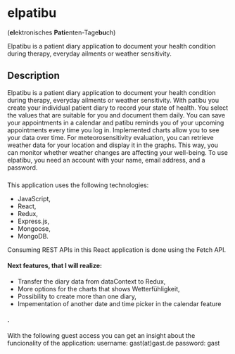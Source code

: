 # elpatibu
(**el**ektronisches **Pati**enten-Tage**bu**ch)

Elpatibu is a patient diary application to document your health condition during therapy, everyday ailments or weather sensitivity.  


## Description

Elpatibu is a patient diary application to document your health condition during therapy, everyday ailments or weather sensitivity.
With patibu you create your individual patient diary to record your state of health. You select the values that are suitable for you and document them daily. You can save your appointments in a calendar and patibu reminds you of your upcoming appointments every time you log in. Implemented charts allow you to see your data over time. For meteorosensitivity evaluation, you can retrieve weather data for your location and display it in the graphs. This way, you can monitor whether weather changes are affecting your well-being. To use elpatibu, you need an account with your name, email address, and a password.

###

This application uses the following technologies:
- JavaScript,
- React,
- Redux,
- Express.js,
- Mongoose,
- MongoDB.

Consuming REST APIs in this React application is done using the Fetch API.

#### Next features, that I will realize:
- Transfer the diary data from dataContext to Redux,
-	More options for the charts that shows Wetterfühligkeit,
-	Possibility to create more than one diary,
-	Impementation of another date and time picker in the calendar feature

#### .
With the following guest access you can get an insight about the funcionality of the application: username: gast(at)gast.de password: gast
